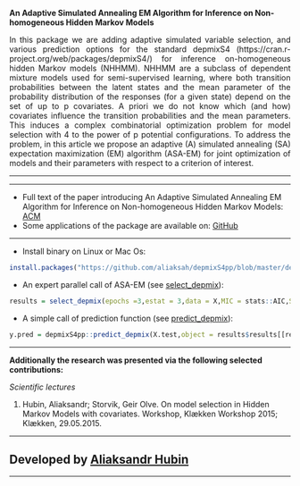 **An Adaptive Simulated Annealing EM Algorithm for Inference on Non-homogeneous Hidden Markov Models**

<p align="justify">
In this package we are adding adaptive simulated variable selection, and various prediction options for the standard depmixS4 (https://cran.r-project.org/web/packages/depmixS4/) for inference on-homogeneous hidden Markov models (NHHMM).
NHHMM are a subclass of dependent mixture models used for semi-supervised learning, where both transition probabilities between the latent states and the mean parameter of the probability distribution of the responses (for a given state) depend on the set of up to p covariates. A priori we do not know which (and how) covariates influence the transition probabilities and the mean parameters. This induces a complex combinatorial optimization problem for model selection with 4 to the power of p potential configurations. To address the problem, in this article we propose an adaptive (A) simulated annealing (SA) expectation maximization (EM) algorithm (ASA-EM) for joint optimization of models and their parameters with respect to a criterion of interest.
</p>

***

***

* Full text of the paper introducing An Adaptive Simulated Annealing EM Algorithm for Inference on Non-homogeneous Hidden Markov Models: [ACM](https://dl.acm.org/icps.cfm)
* Some applications of the package are available on: [GitHub](https://github.com/aliaksah/depmixS4pp/tree/master/examples)  


***

* Install binary on Linux or Mac Os:
```R 
install.packages("https://github.com/aliaksah/depmixS4pp/blob/master/depmixS4_1.0.tar.gz?raw=true", repos = NULL, type="source")
```
* An expert parallel call of ASA-EM (see [select_depmix](https://rdrr.io/github/aliaksah/depmixS4pp/man/select_depmix.html)): 
```R 
results = select_depmix(epochs =3,estat = 3,data = X,MIC = stats::AIC,SIC =stats::BIC,family = gaussian(),fparam = fparam,fobserved = fobserved,isobsbinary = c(0,0,rep(1,length(fparam))),prior.inclusion = array(1,c(length(fparam),2)),ranges = 1,ns = ns,initpr =  c(0,1,0),seeds = runif(M,1,1000),cores = M)
```
* A simple call of prediction function (see [predict_depmix](https://rdrr.io/github/aliaksah/depmixS4pp/man/predict_depmix.html)): 
```R 
y.pred = depmixS4pp::predict_depmix(X.test,object = results$results[[results$best.mic]]$model,mode = F)
```
***


**Additionally the research was presented via the following selected contributions:**


*Scientific lectures*

1. Hubin, Aliaksandr; Storvik, Geir Olve. On model selection in Hidden Markov Models with covariates. Workshop, Klækken Workshop 2015; Klækken, 29.05.2015.

***

## Developed by [Aliaksandr Hubin](https://scholar.google.com/citations?user=Lx-G8ckAAAAJ&hl=en/)
 
 ***
